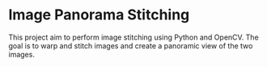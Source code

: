 # Image Panorama Stitching

This project aim to perform image stitching using Python and OpenCV. The goal is to warp and stitch images and create a panoramic view of the two images.

